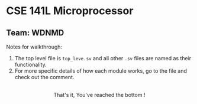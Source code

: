 # CSE 141L Microprocessor
## Team: WDNMD
Notes for walkthrough:
1. The top level file is ```top_leve.sv``` and all other ```.sv``` files are named as their functionality. 
2. For more specific details of how each module works, go to the file and check out the comment. 
<br/>
<div style="text-align:center">
That's it, You've reached the bottom !
</div>